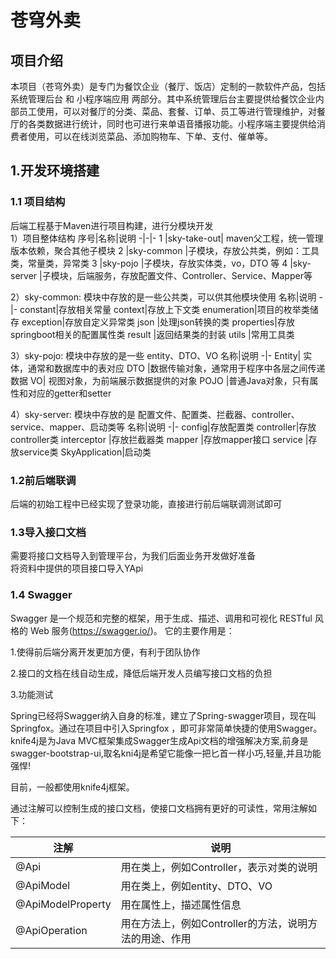 # 苍穹外卖
## 项目介绍

本项目（苍穹外卖）是专门为餐饮企业（餐厅、饭店）定制的一款软件产品，包括 系统管理后台 和 小程序端应用 两部分。其中系统管理后台主要提供给餐饮企业内部员工使用，可以对餐厅的分类、菜品、套餐、订单、员工等进行管理维护，对餐厅的各类数据进行统计，同时也可进行来单语音播报功能。小程序端主要提供给消费者使用，可以在线浏览菜品、添加购物车、下单、支付、催单等。

## 1.开发环境搭建

### 1.1 项目结构
后端工程基于Maven进行项目构建，进行分模块开发  
1）项目整体结构
序号|名称|说明
-|-|-
1	|sky-take-out|	maven父工程，统一管理版本依赖，聚合其他子模块
2	|sky-common	|子模块，存放公共类，例如：工具类，常量类，异常类
3	|sky-pojo	|子模块，存放实体类，vo，DTO 等
4	|sky-server	|子模块，后端服务，存放配置文件、Controller、Service、Mapper等  

2）sky-common: 模块中存放的是一些公共类，可以供其他模块使用
名称|说明
-|-
constant|存放相关常量
context|存放上下文类
enumeration|项目的枚举类储存
exception|存放自定义异常类
json	|处理json转换的类
properties|存放springboot相关的配置属性类
result	|返回结果类的封装
utils	|常用工具类  

3）sky-pojo: 模块中存放的是一些 entity、DTO、VO
名称|说明
-|-
Entity|	实体，通常和数据库中的表对应
DTO	|数据传输对象，通常用于程序中各层之间传递数据
VO|	视图对象，为前端展示数据提供的对象
POJO	|普通Java对象，只有属性和对应的getter和setter  

4）sky-server: 模块中存放的是 配置文件、配置类、拦截器、controller、service、mapper、启动类等
名称|说明
-|-
config|存放配置类
controller|存放controller类
interceptor	|存放拦截器类
mapper	|存放mapper接口
service	|存放service类
SkyApplication|启动类


### 1.2前后端联调
后端的初始工程中已经实现了登录功能，直接进行前后端联调测试即可


### 1.3导入接口文档
需要将接口文档导入到管理平台，为我们后面业务开发做好准备  
将资料中提供的项目接口导入YApi

### 1.4 Swagger
Swagger 是一个规范和完整的框架，用于生成、描述、调用和可视化 RESTful 风格的 Web 服务(https://swagger.io/)。 它的主要作用是：

1.使得前后端分离开发更加方便，有利于团队协作

2.接口的文档在线自动生成，降低后端开发人员编写接口文档的负担

3.功能测试

Spring已经将Swagger纳入自身的标准，建立了Spring-swagger项目，现在叫Springfox。通过在项目中引入Springfox ，即可非常简单快捷的使用Swagger。  
knife4j是为Java MVC框架集成Swagger生成Api文档的增强解决方案,前身是swagger-bootstrap-ui,取名kni4j是希望它能像一把匕首一样小巧,轻量,并且功能强悍!

目前，一般都使用knife4j框架。  

通过注解可以控制生成的接口文档，使接口文档拥有更好的可读性，常用注解如下：

注解	|说明
-|-
@Api	|用在类上，例如Controller，表示对类的说明
@ApiModel	|用在类上，例如entity、DTO、VO
@ApiModelProperty	|用在属性上，描述属性信息
@ApiOperation	|用在方法上，例如Controller的方法，说明方法的用途、作用



